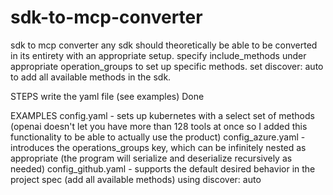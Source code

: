 # sdk-to-mcp-converter
sdk to mcp converter
any sdk should theoretically be able to be converted in its entirety with an appropriate setup. specify include_methods under appropriate operation_groups to set up specific methods. set discover: auto to add all available methods in the sdk.

STEPS
write the yaml file (see examples)
Done

EXAMPLES
config.yaml - sets up kubernetes with a select set of methods 
	(openai doesn't let you have more than 128 tools at once so I added this functionality to be able to actually use the product)
config_azure.yaml - introduces the operations_groups key, which can be infinitely nested as appropriate (the program will serialize and deserialize recursively as needed)
config_github.yaml - supports the default desired behavior in the project spec (add all available methods) using discover: auto
